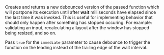 Creates and returns a new debounced version of the passed function which will postpone its execution until after **wait** milliseconds have elapsed since the last time it was invoked. This is useful for implementing behavior that should only happen after something has stopped occuring. For example: validating an input, recalculating a layout after the window has stopped being resized, and so on.

Pass `true` for the `immediate` parameter to cause debounce to trigger the function on the leading instead of the trailing edge of the wait interval.
